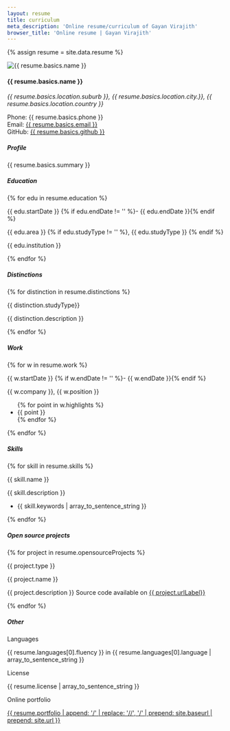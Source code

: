 ```yaml
---
layout: resume
title: curriculum
meta_description: 'Online resume/curriculum of Gayan Virajith'
browser_title: 'Online resume | Gayan Virajith'
---
```


{% assign resume = site.data.resume %}

<div class="resume-section">
  <div class="column-20">
      <img 
        src="{{ "/thumbnails/" | append: resume.basics.picture | prepend: site.baseurl | prepend: site.url }}" 
        alt="{{  resume.basics.name  }}" class="img-thumbnail">
  </div>
  <div class="column-80">
    <h4>{{ resume.basics.name }} </h4>
    <address>
      {{ resume.basics.location.suburb }},
      {{ resume.basics.location.city.}},
      {{ resume.basics.location.country }}
    </address>
    <p>
      Phone: {{ resume.basics.phone }}<br/>
      Email: <a href="mailto:{{ resume.basics.email }}">
      {{ resume.basics.email }}
      </a><br/>
      GitHub: <a href="{{ resume.basics.github }}" target="_blank">
      {{ resume.basics.github }}
      </a><br/>
    </p>
  </div>
</div>

<h5 class="header">Profile</h5>
<div class="resume-section">
  <p>
    {{ resume.basics.summary }}
  </p>
</div>

<h5 class="header">Education</h5>
<div class="resume-section">
{% for edu in resume.education %}
  <div class="column-20">
    <p>{{ edu.startDate }} {% if edu.endDate != '' %}- {{ edu.endDate }}{% endif %}</p>
  </div>
  <div class="column-80">
    <p>{{ edu.area }} {% if edu.studyType != '' %}, {{ edu.studyType }} {% endif %}</p>
    <p>{{ edu.institution }}</p>
  </div>
{% endfor %}
</div>

<h5 class="header">Distinctions</h5>
<div class="resume-section">
{% for distinction in resume.distinctions %}
  <div class="column-20">
    <p>{{ distinction.studyType}}</p>
  </div>
  <div class="column-80">
    <p>{{ distinction.description }}</p>
  </div>
{% endfor %}
</div>

<h5 class="header">Work</h5>
<div class="resume-section">
{% for w in resume.work %}
 <div class="column-20">
   <p>{{ w.startDate }} {% if w.endDate != '' %}- {{ w.endDate }}{% endif %}</p>
 </div>
 <div class="column-80">
   <p>{{ w.company }}, {{ w.position }}</p>
   <ul>
   {% for point in w.highlights %}
   <li>
     {{ point }}
   </li>
   {% endfor %}
   </ul>
 </div>
{% endfor %}
</div>

<h5 class="header">Skills</h5>
<div class="resume-section">
{% for skill in resume.skills %}
 <div class="column-20">
   <p>{{ skill.name }}</p>
 </div>
 <div class="column-80">
   <p>{{ skill.description }}</p>
   <ul>
   <li>
    {{ skill.keywords | array_to_sentence_string }}
   </li>
   </ul>
 </div>
{% endfor %}
</div>


<h5 class="header">Open source projects</h5>
<div class="resume-section">
{% for project in resume.opensourceProjects %}
<div class="column-20">
  <p>{{ project.type }}</p>
</div>
<div class="column-80">
  <p>{{ project.name }}</p>
  <p>{{ project.description }} Source code available on <a title="{{ project.name }}" href="{{ project.url }}" target="_blank">{{ project.urlLabel}}</a></p>
</div>
{% endfor %}
</div>

<h5 class="header">Other</h5>
<div class="resume-section">
  <div class="column-20">
    <p>Languages</p>
  </div>
  <div class="column-80">
    <p>{{ resume.languages[0].fluency }} in {{ resume.languages[0].language | array_to_sentence_string }}</p>
  </div>
  <div class="column-20">
    <p>License</p>
  </div>
  <div class="column-80">
    <p>{{ resume.license | array_to_sentence_string }}</p>
  </div>
  <div class="column-20">
    <p>Online portfolio</p>
  </div>
  <div class="column-80">
    <p>
      <a href="{{ resume.portfolio | append: '/' | replace: '//', '/' | prepend: site.baseurl | prepend: site.url }}">
        {{ resume.portfolio | append: '/' | replace: '//', '/' | prepend: site.baseurl | prepend: site.url }}
      </a>
    </p>
  </div>
</div>